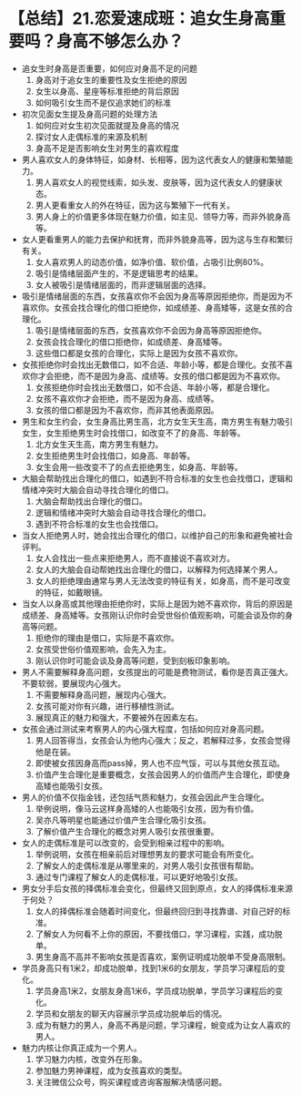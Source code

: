 # 【总结】21.恋爱速成班：追女生身高重要吗？身高不够怎么办？

-   追女生时身高是否重要，如何应对身高不足的问题
    1.  身高对于追女生的重要性及女生拒绝的原因
    2.  女生以身高、星座等标准拒绝的背后原因
    3.  如何吸引女生而不是仅追求她们的标准
-   初次见面女生提及身高问题的处理方法
    1.  如何应对女生初次见面就提及身高的情况
    2.  探讨女人走偶标准的来源及机制
    3.  身高不足是否影响女生对男生的喜欢程度
-   男人喜欢女人的身体特征，如身材、长相等，因为这代表女人的健康和繁殖能力。
    1.  男人喜欢女人的视觉线索，如头发、皮肤等，因为这代表女人的健康状态。
    2.  男人更看重女人的外在特征，因为这与繁殖下一代有关。
    3.  男人身上的价值更多体现在魅力价值，如主见、领导力等，而非外貌身高等。
-   女人更看重男人的能力去保护和抚育，而非外貌身高等，因为这与生存和繁衍有关。
    1.  女人喜欢男人的动态价值，如净价值、软价值，占吸引比例80%。
    2.  吸引是情绪层面产生的，不是逻辑思考的结果。
    3.  女人被吸引是情绪层面的，而非逻辑层面的选择。
-   吸引是情绪层面的东西，女孩喜欢你不会因为身高等原因拒绝你，而是因为不喜欢你。女孩会找合理化的借口拒绝你，如成绩差、身高矮等，这是女孩的合理化。
    1.  吸引是情绪层面的东西，女孩喜欢你不会因为身高等原因拒绝你。
    2.  女孩会找合理化的借口拒绝你，如成绩差、身高矮等。
    3.  这些借口都是女孩的合理化，实际上是因为女孩不喜欢你。
-   女孩拒绝你时会找出无数借口，如不合适、年龄小等，都是合理化。女孩不喜欢你才会拒绝，而不是因为身高、成绩等。女孩的借口都是因为不喜欢你。
    1.  女孩拒绝你时会找出无数借口，如不合适、年龄小等，都是合理化。
    2.  女孩不喜欢你才会拒绝，而不是因为身高、成绩等。
    3.  女孩的借口都是因为不喜欢你，而非其他表面原因。
-   男生和女生约会，女生身高比男生高，北方女生天生高，南方男生有魅力吸引女生，女生拒绝男生时会找借口，如改变不了的身高、年龄等。
    1.  北方女生天生高，南方男生有魅力。
    2.  女生拒绝男生时会找借口，如身高、年龄等。
    3.  女生会用一些改变不了的点去拒绝男生，如身高、年龄等。
-   大脑会帮助找出合理化的借口，如遇到不符合标准的女生也会找借口，逻辑和情绪冲突时大脑会自动寻找合理化的借口。
    1.  大脑会帮助找出合理化的借口。
    2.  逻辑和情绪冲突时大脑会自动寻找合理化的借口。
    3.  遇到不符合标准的女生也会找借口。
-   当女人拒绝男人时，她会找出合理化的借口，以维护自己的形象和避免被社会评判。
    1.  女人会找出一些点来拒绝男人，而不直接说不喜欢对方。
    2.  女人的大脑会自动帮她找出合理化的借口，以解释为何选择某个男人。
    3.  女人的拒绝理由通常与男人无法改变的特征有关，如身高，而不是可改变的特征，如戴眼镜。
-   当女人以身高或其他理由拒绝你时，实际上是因为她不喜欢你，背后的原因是成绩差、身高矮等。女孩刚认识你时会受世俗价值观影响，可能会谈及你的身高等问题。
    1.  拒绝你的理由是借口，实际是不喜欢你。
    2.  女孩受世俗价值观影响，会先入为主。
    3.  刚认识你时可能会谈及身高等问题，受到刻板印象影响。
-   男人不需要解释身高问题，女孩提出的可能是费物测试，看你是否真正强大。不要软弱，要展现内心强大。
    1.  不需要解释身高问题，展现内心强大。
    2.  女孩可能对你有兴趣，进行移植性测试。
    3.  展现真正的魅力和强大，不要被外在因素左右。
-   女孩会通过测试来考察男人的内心强大程度，包括如何应对身高问题。
    1.  男人回答得当，女孩会认为他内心强大；反之，若解释过多，女孩会觉得他是在装。
    2.  即使被女孩因身高而pass掉，男人也不应气馁，可以与其他女孩互动。
    3.  价值产生合理化是重要概念，女孩会因男人的价值而产生合理化，即使身高矮也能吸引女孩。
-   男人的价值不仅指金钱，还包括气质和魅力，女孩会因此产生合理化。
    1.  举例说明，像马云这样身高矮的人也能吸引女孩，因为有价值。
    2.  吴亦凡等明星也能通过价值产生合理化吸引女孩。
    3.  了解价值产生合理化的概念对男人吸引女孩很重要。
-   女人的走偶标准是可以改变的，会受到相亲过程中的影响。
    1.  举例说明，女孩在相亲前后对理想男友的要求可能会有所变化。
    2.  了解女人的走偶标准是从哪里来的，对男人吸引女孩很有帮助。
    3.  通过专门课程了解女人的走偶标准，可以更好地吸引女孩。
-   男女分手后女孩的择偶标准会变化，但最终又回到原点，女人的择偶标准来源于何处？
    1.  女人的择偶标准会随着时间变化，但最终回归到寻找靠谱、对自己好的标准。
    2.  了解女人为何看不上你的原因，不要找借口，学习课程，实践，成功脱单。
    3.  男生身高不高并不影响女孩是否喜欢，案例证明成功脱单不受身高限制。
-   学员身高只有1米2，却成功脱单，找到1米6的女朋友，学员学习课程后的变化。
    1.  学员身高1米2，女朋友身高1米6，学员成功脱单，学员学习课程后的变化。
    2.  学员和女朋友的聊天内容展示学员成功脱单后的情况。
    3.  成为有魅力的男人，身高不再是问题，学习课程，蛻变成为让女人喜欢的男人。
-   魅力内核让你真正成为一个男人。
    1.  学习魅力内核，改变外在形象。
    2.  参加魅力男神课程，成为女孩喜欢的类型。
    3.  关注微信公众号，购买课程或咨询客服解决情感问题。